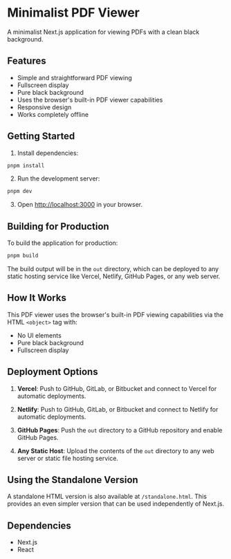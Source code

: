 # Minimalist PDF Viewer

A minimalist Next.js application for viewing PDFs with a clean black background.

## Features

- Simple and straightforward PDF viewing
- Fullscreen display
- Pure black background
- Uses the browser's built-in PDF viewer capabilities
- Responsive design
- Works completely offline

## Getting Started

1. Install dependencies:

```bash
pnpm install
```

2. Run the development server:

```bash
pnpm dev
```

3. Open [http://localhost:3000](http://localhost:3000) in your browser.

## Building for Production

To build the application for production:

```bash
pnpm build
```

The build output will be in the `out` directory, which can be deployed to any static hosting service like Vercel, Netlify, GitHub Pages, or any web server.

## How It Works

This PDF viewer uses the browser's built-in PDF viewing capabilities via the HTML `<object>` tag with:
- No UI elements
- Pure black background
- Fullscreen display

## Deployment Options

1. **Vercel**: Push to GitHub, GitLab, or Bitbucket and connect to Vercel for automatic deployments.

2. **Netlify**: Push to GitHub, GitLab, or Bitbucket and connect to Netlify for automatic deployments.

3. **GitHub Pages**: Push the `out` directory to a GitHub repository and enable GitHub Pages.

4. **Any Static Host**: Upload the contents of the `out` directory to any web server or static file hosting service.

## Using the Standalone Version

A standalone HTML version is also available at `/standalone.html`. This provides an even simpler version that can be used independently of Next.js.

## Dependencies

- Next.js
- React